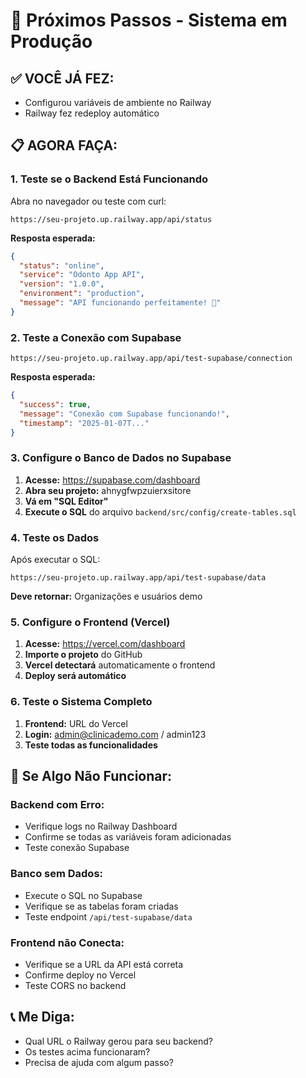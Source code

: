 # 🚀 Próximos Passos - Sistema em Produção

## ✅ **VOCÊ JÁ FEZ:**
- Configurou variáveis de ambiente no Railway
- Railway fez redeploy automático

## 📋 **AGORA FAÇA:**

### 1. **Teste se o Backend Está Funcionando**

Abra no navegador ou teste com curl:

```
https://seu-projeto.up.railway.app/api/status
```

**Resposta esperada:**
```json
{
  "status": "online",
  "service": "Odonto App API",
  "version": "1.0.0",
  "environment": "production",
  "message": "API funcionando perfeitamente! 🦷"
}
```

### 2. **Teste a Conexão com Supabase**

```
https://seu-projeto.up.railway.app/api/test-supabase/connection
```

**Resposta esperada:**
```json
{
  "success": true,
  "message": "Conexão com Supabase funcionando!",
  "timestamp": "2025-01-07T..."
}
```

### 3. **Configure o Banco de Dados no Supabase**

1. **Acesse:** https://supabase.com/dashboard
2. **Abra seu projeto:** ahnygfwpzuierxsitore
3. **Vá em "SQL Editor"**
4. **Execute o SQL** do arquivo `backend/src/config/create-tables.sql`

### 4. **Teste os Dados**

Após executar o SQL:

```
https://seu-projeto.up.railway.app/api/test-supabase/data
```

**Deve retornar:** Organizações e usuários demo

### 5. **Configure o Frontend (Vercel)**

1. **Acesse:** https://vercel.com/dashboard
2. **Importe o projeto** do GitHub
3. **Vercel detectará** automaticamente o frontend
4. **Deploy será automático**

### 6. **Teste o Sistema Completo**

1. **Frontend:** URL do Vercel
2. **Login:** admin@clinicademo.com / admin123
3. **Teste todas as funcionalidades**

## 🔧 **Se Algo Não Funcionar:**

### Backend com Erro:
- Verifique logs no Railway Dashboard
- Confirme se todas as variáveis foram adicionadas
- Teste conexão Supabase

### Banco sem Dados:
- Execute o SQL no Supabase
- Verifique se as tabelas foram criadas
- Teste endpoint `/api/test-supabase/data`

### Frontend não Conecta:
- Verifique se a URL da API está correta
- Confirme deploy no Vercel
- Teste CORS no backend

## 📞 **Me Diga:**
- Qual URL o Railway gerou para seu backend?
- Os testes acima funcionaram?
- Precisa de ajuda com algum passo?
